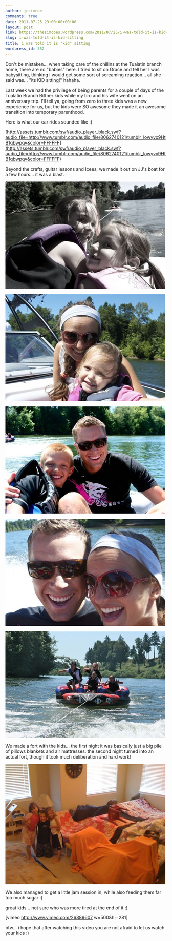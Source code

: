 ```yaml
---
author: jcsimcoe
comments: true
date: 2011-07-25 23:00:00+00:00
layout: post
link: https://thesimcoes.wordpress.com/2011/07/25/i-was-told-it-is-kid-sitting/
slug: i-was-told-it-is-kid-sitting
title: i was told it is "kid" sitting
wordpress_id: 352
---
```


Don't be mistaken… when taking care of the chillins at the Tualatin branch home, there are no "babies" here. I tried to sit on Grace and tell her I was babysitting, thinking i would get some sort of screaming reaction… all she said was… "its KID sitting!" hahaha.




Last week we had the privilege of being parents for a couple of days of the Tualatin Branch Bittner kids while my bro and his wife went on an anniversary trip. I'll tell ya, going from zero to three kids was a new experience for us, but the kids were SO awesome they made it an awesome transition into temporary parenthood.




Here is what our car rides sounded like :)




[http://assets.tumblr.com/swf/audio_player_black.swf?audio_file=http://www.tumblr.com/audio_file/8062740121/tumblr_lowyvx9HtB1qbwpqv&color=FFFFFF](http://assets.tumblr.com/swf/audio_player_black.swf?audio_file=http://www.tumblr.com/audio_file/8062740121/tumblr_lowyvx9HtB1qbwpqv&color=FFFFFF)




Beyond the crafts, guitar lessons and Icees, we made it out on JJ's boat for a few hours… it was a blast.




![](/public/assets/tumblr_lowprmBDRB1qb8l8q.jpg)




![](/public/assets/tumblr_lowprx19Iu1qb8l8q.jpg)




![](/public/assets/tumblr_lowpt0Xr0v1qb8l8q.jpg)




![](/public/assets/tumblr_lowpt9ONIF1qb8l8q.jpg)




![](/public/assets/tumblr_lowpth2ZSb1qb8l8q.jpg)




We made a fort with the kids… the first night it was basically just a big pile of pillows blankets and air mattresses. the second night turned into an actual fort, though it took much deliberation and hard work!




![](/public/assets/tumblr_lowu8rD16S1qb8l8q.jpg)




We also managed to get a little jam session in, while also feeding them far too much sugar :)




great kids… not sure who was more tired at the end of it :)




[vimeo http://www.vimeo.com/26889607 w=500&h;=281]




btw… i hope that after watching this video you are not afraid to let us watch your kids :)
